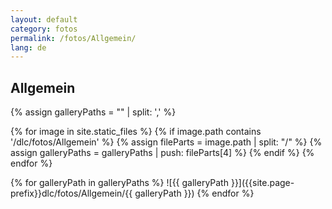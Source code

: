 ```yaml
---
layout: default
category: fotos
permalink: /fotos/Allgemein/
lang: de
---
```


## Allgemein

{% assign galleryPaths = "" | split: ',' %}

{% for image in site.static_files %}
{% if image.path contains '/dlc/fotos/Allgemein' %}
        {% assign fileParts = image.path | split: "/" %}
        {% assign galleryPaths = galleryPaths | push: fileParts[4] %}
{% endif %}
{% endfor %}

{% for galleryPath in galleryPaths %}
![{{ galleryPath }}]({{site.page-prefix}}dlc/fotos/Allgemein/{{ galleryPath }})
{% endfor %}
